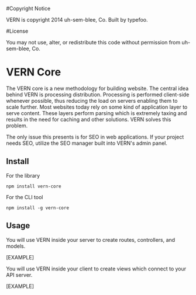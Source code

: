 #Copyright Notice

VERN is copyright 2014 uh-sem-blee, Co. Built by typefoo.

#License

You may not use, alter, or redistribute this code without permission from uh-sem-blee, Co.

# VERN Core

The VERN core is a new methodology for building website. The central idea behind VERN is processing distribution. Processing is performed client-side whenever possible, thus reducing the load on servers enabling them to scale further. Most websites today rely on some kind of application layer to serve content. These layers perform parsing which is extremely taxing and results in the need for caching and other solutions. VERN solves this problem.

The only issue this presents is for SEO in web applications. If your project needs SEO, utilize the SEO manager built into VERN's admin panel.

## Install

For the library

`npm install vern-core`

For the CLI tool

`npm install -g vern-core`

## Usage

You will use VERN inside your server to create routes, controllers, and models.

[EXAMPLE]

You will use VERN inside your client to create views which connect to your API server.

[EXAMPLE]